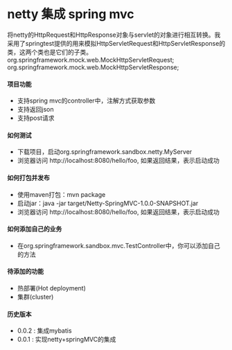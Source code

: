 # netty 集成 spring mvc

将netty的HttpRequest和HttpResponse对象与servlet的对象进行相互转换。我采用了springtest提供的用来模拟HttpServletRequest和HttpServletResponse的类，这两个类也是它们的子类。
org.springframework.mock.web.MockHttpServletRequest;
org.springframework.mock.web.MockHttpServletResponse;

#### 项目功能

- 支持spring mvc的controller中，注解方式获取参数
- 支持返回json
- 支持post请求

#### 如何测试

- 下载项目，启动org.springframework.sandbox.netty.MyServer
- 浏览器访问 http://localhost:8080/hello/foo, 如果返回结果，表示启动成功

#### 如何打包并发布

- 使用maven打包：mvn package
- 启动jar：java -jar target/Netty-SpringMVC-1.0.0-SNAPSHOT.jar
- 浏览器访问 http://localhost:8080/hello/foo, 如果返回结果，表示启动成功

#### 如何添加自己的业务

- 在org.springframework.sandbox.mvc.TestController中，你可以添加自己的方法

#### 待添加的功能

- 热部署(Hot deployment)
- 集群(cluster)

#### 历史版本

- 0.0.2 : 集成mybatis
- 0.0.1 : 实现netty+springMVC的集成